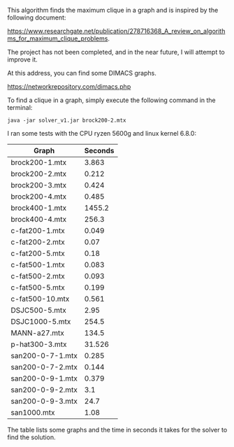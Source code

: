 This algorithm finds the maximum clique in a graph and is inspired by the following document: 

https://www.researchgate.net/publication/278716368_A_review_on_algorithms_for_maximum_clique_problems.

The project has not been completed, and in the near future, I will attempt to improve it.

At this address, you can find some DIMACS graphs.

https://networkrepository.com/dimacs.php

To find a clique in a graph, simply execute the following command in the terminal:

```
java -jar solver_v1.jar brock200-2.mtx
```

I ran some tests with the CPU ryzen 5600g and linux kernel 6.8.0:

| Graph  | Seconds |
| ------------- | ------------- |
| brock200-1.mtx  | 3.863  |
| brock200-2.mtx  | 0.212  |
| brock200-3.mtx  | 0.424  |
| brock200-4.mtx  | 0.485  |
| brock400-1.mtx  | 1455.2  |
| brock400-4.mtx  | 256.3  |
| c-fat200-1.mtx  | 0.049  |
| c-fat200-2.mtx  | 0.07  |
| c-fat200-5.mtx  |  0.18 |
| c-fat500-1.mtx  | 0.083  |
| c-fat500-2.mtx  | 0.093  |
| c-fat500-5.mtx  | 0.199  |
| c-fat500-10.mtx  | 0.561 |
| DSJC500-5.mtx  | 2.95  |
| DSJC1000-5.mtx  | 254.5  |
| MANN-a27.mtx  | 134.5  |
| p-hat300-3.mtx  | 31.526  |
| san200-0-7-1.mtx  | 0.285  |
| san200-0-7-2.mtx  | 0.144  |
| san200-0-9-1.mtx  | 0.379  |
| san200-0-9-2.mtx  | 3.1  |
| san200-0-9-3.mtx  | 24.7 |
| san1000.mtx | 1.08 |

The table lists some graphs and the time in seconds it takes for the solver to find the solution.



